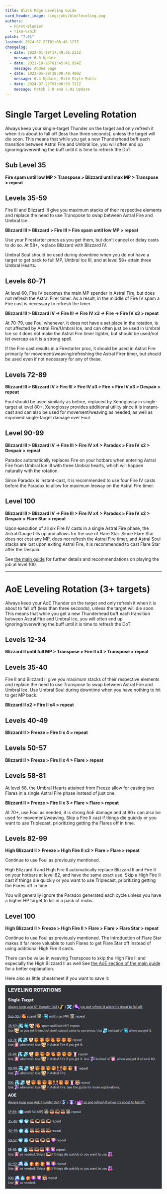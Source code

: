 ```yaml
---
title: Black Mage Leveling Guide
card_header_image: /img/jobs/blm/leveling.png
authors:
  - Fürst-Blumier
  - rika-vanih
patch: "7.01"
lastmod: 2024-07-22T01:08:46.127Z
changelog:
  - date: 2022-01-29T17:49:36.231Z
    message: 6.0 Update
  - date: 2021-10-26T01:45:42.954Z
    message: Added page
  - date: 2023-05-29T18:08:49.400Z
    message: 6.4 Update, Mild Style Edits
  - date: 2024-07-22T01:08:50.721Z
    message: Patch 7.0 and 7.01 Update
---
```

# Single Target Leveling Rotation

Always keep your single-target Thunder on the target and only refresh it when it is about to fall off (less than three seconds), unless the target will die soon. This means that while you get a new Thunderhead buff each transition between Astral Fire and Umbral Ice, you will often end up ignoring/overwriting the buff until it is time to refresh the DoT.

## Sub Level 35

**Fire spam until low MP > Transpose > Blizzard until max MP > Transpose > repeat**

## Levels 35-59

Fire III and Blizzard III give you maximum stacks of their respective elements and replace the need to use Transpose to swap between Astral Fire and Umbral Ice.

**Blizzard III > Blizzard > Fire III > Fire spam until low MP > repeat**

Use your Firestarter procs as you get them, but don't cancel or delay casts to do so. At 58+, replace Blizzard with Blizzard IV.

Umbral Soul should be used during downtime when you do not have a target to get back to full MP, Umbral Ice III, and at level 58+ attain three Umbral Hearts.

## Levels 60-71

At level 60, Fire IV becomes the main MP spender in Astral Fire, but does not refresh the Astral Firer timer. As a result, in the middle of Fire IV spam a Fire cast is necessary to refresh the timer.

**Blizzard III > Blizzard IV -> Fire III -> Fire IV x3 -> Fire -> Fire IV x3 > repeat**

At 70-79, use Foul whenever. It does not have a set place in the rotation, is not affected by Astral Fire/Umbral Ice, and can often just be used in Umbral Ice so it does not make the Astral Fire timer tighter, but should be used/not let overcap as it is a strong spell.

If the Fire cast results in a Firestarter proc, it should be used in Astral Fire primarily for movement/weaving/refreshing the Astral Firer timer, but should be used even if not necessary for any of these.

## Levels 72-89

**Blizzard III > Blizzard IV > Fire III > Fire IV x3 > Fire > Fire IV x3 > Despair > repeat**

Foul should be used similarly as before, replaced by Xenoglossy in single-target at level 80+. Xenoglossy provides additional utility since it is instant-cast and can also be used for movement/weaving as needed, as well as improved single-target damage over Foul.

## Level 90-99

**Blizzard III > Blizzard IV -> Fire III > Fire IV x4 > Paradox > Fire IV x2 > Despair > repeat**

Paradox automatically replaces Fire on your hotbars when entering Astral Fire from Umbral Ice III with three Umbral hearts, which will happen naturally with the rotation.

Since Paradox is instant-cast, it is recommended to use four Fire IV casts before the Paradox to allow for maximum leeway on the Astral Fire timer.

## Level 100

**Blizzard III > Blizzard IV -> Fire III > Fire IV x4 > Paradox > Fire IV x2 > Despair > Flare Star > repeat**

Upon execution of all six Fire IV casts in a single Astral Fire phase, the Astral Gauge fills up and allows for the use of Flare Star. Since Flare Star does not cost any MP, does not refresh the Astral Fire timer, and Astral Soul stacks are lost upon exiting Astral Fire, it is recommended to cast Flare Star after the Despair.

See [the main guide](/jobs/casters/black-mage/basic-guide/#single-target-rotation) for further details and recommendations on playing the job at level 100.

- - -

# AoE Leveling Rotation (3+ targets)

Always keep your AoE Thunder on the target and only refresh it when it is about to fall off (less than three seconds), unless the target will die soon. This means that while you get a new Thunderhead buff each transition between Astral Fire and Umbral Ice, you will often end up ignoring/overwriting the buff until it is time to refresh the DoT.

## Levels 12-34

**Blizzard II until full MP > Transpose > Fire II x3 > Transpose > repeat**

## Levels 35-40

Fire II and Blizzard II give you maximum stacks of their respective elements and replace the need to use Transpose to swap between Astral Fire and Umbral Ice. Use Umbral Soul during downtime when you have nothing to hit to get MP back.

**Blizzard II x2 > Fire II x4 > repeat**

## Levels 40-49

**Blizzard II > Freeze > Fire II x 4 > repeat**

## Levels 50-57

**Blizzard II > Freeze > Fire II x 4 > Flare > repeat**

## Levels 58-81

At level 58, the Umbral Hearts attained from Freeze allow for casting two Flares in a single Astral Fire phase instead of just one.

**Blizzard II > Freeze > Fire II x 3 > Flare > Flare > repeat**

At 70+, use Foul as needed, it is strong AoE damage and at 80+ can also be used for movement/weaving. Skip a Fire II cast if things die quickly or you want to use Triplecast, prioritizing getting the Flares off in time.

## Levels 82-99

**High Blizzard II > Freeze > High Fire II x3 > Flare > Flare > repeat**

Continue to use Foul as previously mentioned.

High Blizzard II and High Fire II automatically replace Blizzard II and Fire II on your hotbars at level 82, and have the same exact use. Skip a High Fire II cast if things die quickly or you want to use Triplecast, prioritizing getting the Flares off in time.

You will generally ignore the Paradox generated each cycle unless you have a higher HP target to kill in a pack of mobs.

## Level 100

**High Blizzard II > Freeze > High Fire II > Flare > Flare > Flare Star > repeat**

Continue to use Foul as previously mentioned. The introduction of Flare Star makes it far more valuable to rush Flares to get Flare Star off instead of using additional High Fire II casts.

There can be value in weaving Transpose to skip the High Fire II and especially the High Blizzard II as well See [the AoE section of the main guide](/jobs/casters/black-mage/basic-guide/#aoe-rotation-3-targets) for a better explanation.

Here also as little cheatsheet if you want to save it:

![](/img/jobs/blm/dtblmleveling.png)